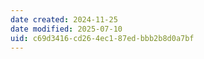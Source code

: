 ```yaml
---
date created: 2024-11-25
date modified: 2025-07-10
uid: c69d3416-cd26-4ec1-87ed-bbb2b8d0a7bf
---
```

